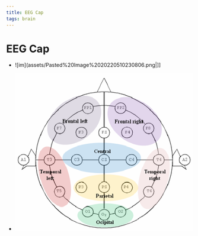```yaml
---
title: EEG Cap
tags: brain
---
```


# EEG Cap
- ![im](assets/Pasted%20Image%2020220510230806.png|]]

- ![im](assets/Pasted%20Image%2020220518144509.png)


























































